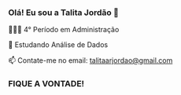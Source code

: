 ### Olá! Eu sou a Talita Jordão 🙂

  👩🏻‍🎓 4° Período em Administração
  
  🌱 Estudando Análise de Dados 
  
  📫 Contate-me no email: talitaarjordao@gmail.com
  
### FIQUE A VONTADE!
